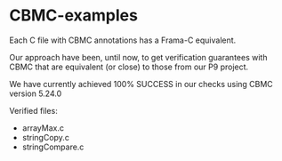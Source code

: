 # CBMC-examples
Each C file with CBMC annotations has a Frama-C equivalent. 

Our approach have been, until now, to get verification guarantees with CBMC that are equivalent (or close) to those from our P9 project.

We have currently achieved 100% SUCCESS in our checks using CBMC version 5.24.0

Verified files:
- arrayMax.c
- stringCopy.c
- stringCompare.c
